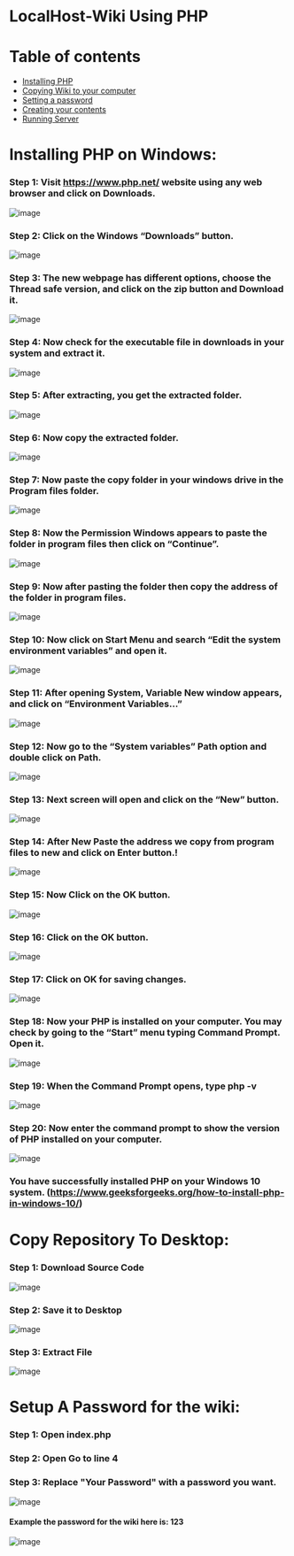 # LocalHost-Wiki Using PHP

Table of contents
=================

<!--ts-->
  * [Installing PHP](#php)
  * [Copying Wiki to your computer](#wikitocomputer)
  * [Setting a password](#setpass)
  * [Creating your contents](#creatingcontents)
  * [Running Server](#runserver)
<!--te-->

<a name="php"></a>
Installing PHP on Windows:
=================

### Step 1: Visit https://www.php.net/ website using any web browser and click on Downloads.
![image](https://github.com/Vasilis414/LocalHost-Wiki/assets/83064774/eb48b97c-ea6c-4179-bbe6-d7c179ccec2f)
### Step 2: Click on the Windows “Downloads” button.
![image](https://github.com/Vasilis414/LocalHost-Wiki/assets/83064774/f110b09e-d161-4a4d-9fea-c9ee8fcf3abd)
### Step 3: The new webpage has different options, choose the Thread safe version, and click on the zip button and Download it.
![image](https://github.com/Vasilis414/LocalHost-Wiki/assets/83064774/d3409e5f-071b-41f9-a615-7b3440d4420f)
### Step 4: Now check for the executable file in downloads in your system and extract it.
![image](https://github.com/Vasilis414/LocalHost-Wiki/assets/83064774/b8d140f3-6be3-4aa7-8b0b-c51ab7b974b3)
### Step 5: After extracting, you get the extracted folder.
![image](https://github.com/Vasilis414/LocalHost-Wiki/assets/83064774/0d1e2f36-1557-4cd9-bdab-2f3053a7318e)
### Step 6: Now copy the extracted folder.
![image](https://github.com/Vasilis414/LocalHost-Wiki/assets/83064774/3ffdd728-5e6d-40ec-86b0-d4d5bfef2142)
### Step 7: Now paste the copy folder in your windows drive in the Program files folder.
![image](https://github.com/Vasilis414/LocalHost-Wiki/assets/83064774/cbbf6690-dea5-4bc4-adc1-f3a6674ff261)
### Step 8: Now the Permission Windows appears to paste the folder in program files then click on “Continue”.
![image](https://github.com/Vasilis414/LocalHost-Wiki/assets/83064774/aef766d7-1d00-40f2-af75-b80d98acb367)
### Step 9: Now after pasting the folder then copy the address of the folder in program files.
![image](https://github.com/Vasilis414/LocalHost-Wiki/assets/83064774/01b106b9-ada8-47d6-97a8-3abf0a9e2da7)
### Step 10: Now click on Start Menu and search “Edit the system environment variables” and open it.
![image](https://github.com/Vasilis414/LocalHost-Wiki/assets/83064774/a6dc39e0-878f-4122-a6f3-e95216565cd2)
### Step 11: After opening System, Variable New window appears, and click on “Environment Variables…”
![image](https://github.com/Vasilis414/LocalHost-Wiki/assets/83064774/d9d3bdf3-e5eb-4548-8b4e-234d0129e86b)
### Step 12: Now go to the “System variables” Path option and double click on Path.
![image](https://github.com/Vasilis414/LocalHost-Wiki/assets/83064774/da552a47-186b-47cc-a69f-849ec6234618)
### Step 13: Next screen will open and click on the “New” button.
![image](https://github.com/Vasilis414/LocalHost-Wiki/assets/83064774/58accb4b-408e-463c-9166-a84654d74e0d)
### Step 14: After New  Paste the address we copy from program files to new and click on Enter button.!
![image](https://github.com/Vasilis414/LocalHost-Wiki/assets/83064774/e9bea56d-68a9-4448-8f75-bd16ef8292f2)
### Step 15: Now Click on the OK button.
![image](https://github.com/Vasilis414/LocalHost-Wiki/assets/83064774/04e8b21a-c839-45d6-aedf-75c20306868d)
### Step 16:  Click on the OK button. 
![image](https://github.com/Vasilis414/LocalHost-Wiki/assets/83064774/db19c740-45b3-426c-b185-73845b49ecb3)
### Step 17: Click on OK for saving changes.
![image](https://github.com/Vasilis414/LocalHost-Wiki/assets/83064774/15c99641-83ec-45e7-877c-0fd70bd5a9cc)
### Step 18: Now your PHP is installed on your computer. You may check by going to the “Start” menu typing Command Prompt. Open it.
![image](https://github.com/Vasilis414/LocalHost-Wiki/assets/83064774/5c0d31fc-d020-4cee-93e5-26da4ee8d230)
### Step 19: When the Command Prompt opens, type php -v
![image](https://github.com/Vasilis414/LocalHost-Wiki/assets/83064774/2d78bed7-5374-47b1-a6bd-7187d8bf018d)
### Step 20: Now enter the command prompt to show the version of PHP installed on your computer.
![image](https://github.com/Vasilis414/LocalHost-Wiki/assets/83064774/962ba0fa-1509-4cb4-bc6b-3b5c487d2cf1)
### You have successfully installed PHP on your Windows 10 system. (https://www.geeksforgeeks.org/how-to-install-php-in-windows-10/)

<a name="wikitocomputer"></a>
Copy Repository To Desktop:
=================
### Step 1: Download Source Code
![image](https://github.com/Vasilis414/LocalHost-Wiki/assets/83064774/614950b1-6177-4360-aeca-631d370ca178)
### Step 2: Save it to Desktop
![image](https://github.com/Vasilis414/LocalHost-Wiki/assets/83064774/eea710e3-bac9-4084-ac8b-1c2c39f67d0d)
### Step 3: Extract File
![image](https://github.com/Vasilis414/LocalHost-Wiki/assets/83064774/0ab734e7-9fdd-4e80-b917-1438a5bcc302)

<a name="setpass"></a>
Setup A Password for the wiki:
=================
### Step 1: Open index.php
### Step 2: Open Go to line 4
### Step 3: Replace "Your Password" with a password you want.
![image](https://github.com/Vasilis414/LocalHost-Wiki/assets/83064774/a2fed502-b4ba-4491-966b-15da29276448)
#### Example the password for the wiki here is: 123
![image](https://github.com/Vasilis414/LocalHost-Wiki/assets/83064774/365a2ddf-462a-42c7-af0a-46469b65eb61)
